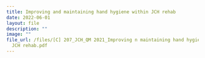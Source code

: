 ```yaml
---
title: Improving and maintaining hand hygiene within JCH rehab
date: 2022-06-01
layout: file
description: ""
image: ""
file_url: /files/[C] 207_JCH_QM 2021_Improving n maintaining hand hygiene within
  JCH rehab.pdf
---
```

